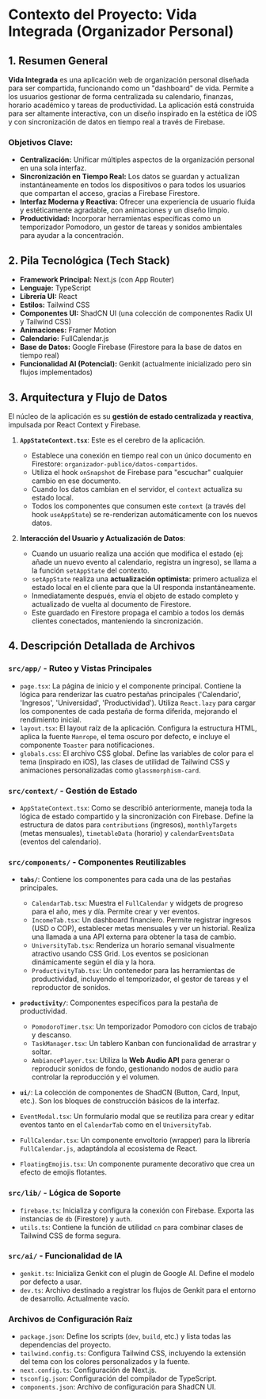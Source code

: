 
# Contexto del Proyecto: Vida Integrada (Organizador Personal)

## 1. Resumen General

**Vida Integrada** es una aplicación web de organización personal diseñada para ser compartida, funcionando como un "dashboard" de vida. Permite a los usuarios gestionar de forma centralizada su calendario, finanzas, horario académico y tareas de productividad. La aplicación está construida para ser altamente interactiva, con un diseño inspirado en la estética de iOS y con sincronización de datos en tiempo real a través de Firebase.

### Objetivos Clave:
- **Centralización:** Unificar múltiples aspectos de la organización personal en una sola interfaz.
- **Sincronización en Tiempo Real:** Los datos se guardan y actualizan instantáneamente en todos los dispositivos o para todos los usuarios que compartan el acceso, gracias a Firebase Firestore.
- **Interfaz Moderna y Reactiva:** Ofrecer una experiencia de usuario fluida y estéticamente agradable, con animaciones y un diseño limpio.
- **Productividad:** Incorporar herramientas específicas como un temporizador Pomodoro, un gestor de tareas y sonidos ambientales para ayudar a la concentración.

## 2. Pila Tecnológica (Tech Stack)

- **Framework Principal:** Next.js (con App Router)
- **Lenguaje:** TypeScript
- **Librería UI:** React
- **Estilos:** Tailwind CSS
- **Componentes UI:** ShadCN UI (una colección de componentes Radix UI y Tailwind CSS)
- **Animaciones:** Framer Motion
- **Calendario:** FullCalendar.js
- **Base de Datos:** Google Firebase (Firestore para la base de datos en tiempo real)
- **Funcionalidad AI (Potencial):** Genkit (actualmente inicializado pero sin flujos implementados)

## 3. Arquitectura y Flujo de Datos

El núcleo de la aplicación es su **gestión de estado centralizada y reactiva**, impulsada por React Context y Firebase.

1.  **`AppStateContext.tsx`**: Este es el cerebro de la aplicación.
    -   Establece una conexión en tiempo real con un único documento en Firestore: `organizador-publico/datos-compartidos`.
    -   Utiliza el hook `onSnapshot` de Firebase para "escuchar" cualquier cambio en ese documento.
    -   Cuando los datos cambian en el servidor, el `context` actualiza su estado local.
    -   Todos los componentes que consumen este `context` (a través del hook `useAppState`) se re-renderizan automáticamente con los nuevos datos.

2.  **Interacción del Usuario y Actualización de Datos**:
    -   Cuando un usuario realiza una acción que modifica el estado (ej: añade un nuevo evento al calendario, registra un ingreso), se llama a la función `setAppState` del contexto.
    -   `setAppState` realiza una **actualización optimista**: primero actualiza el estado local en el cliente para que la UI responda instantáneamente.
    -   Inmediatamente después, envía el objeto de estado completo y actualizado de vuelta al documento de Firestore.
    -   Este guardado en Firestore propaga el cambio a todos los demás clientes conectados, manteniendo la sincronización.

## 4. Descripción Detallada de Archivos

### `src/app/` - Ruteo y Vistas Principales

-   `page.tsx`: La página de inicio y el componente principal. Contiene la lógica para renderizar las cuatro pestañas principales ('Calendario', 'Ingresos', 'Universidad', 'Productividad'). Utiliza `React.lazy` para cargar los componentes de cada pestaña de forma diferida, mejorando el rendimiento inicial.
-   `layout.tsx`: El layout raíz de la aplicación. Configura la estructura HTML, aplica la fuente `Manrope`, el tema oscuro por defecto, e incluye el componente `Toaster` para notificaciones.
-   `globals.css`: El archivo CSS global. Define las variables de color para el tema (inspirado en iOS), las clases de utilidad de Tailwind CSS y animaciones personalizadas como `glassmorphism-card`.

### `src/context/` - Gestión de Estado

-   `AppStateContext.tsx`: Como se describió anteriormente, maneja toda la lógica de estado compartido y la sincronización con Firebase. Define la estructura de datos para `contributions` (ingresos), `monthlyTargets` (metas mensuales), `timetableData` (horario) y `calendarEventsData` (eventos del calendario).

### `src/components/` - Componentes Reutilizables

-   **`tabs/`**: Contiene los componentes para cada una de las pestañas principales.
    -   `CalendarTab.tsx`: Muestra el `FullCalendar` y widgets de progreso para el año, mes y día. Permite crear y ver eventos.
    -   `IncomeTab.tsx`: Un dashboard financiero. Permite registrar ingresos (USD o COP), establecer metas mensuales y ver un historial. Realiza una llamada a una API externa para obtener la tasa de cambio.
    -   `UniversityTab.tsx`: Renderiza un horario semanal visualmente atractivo usando CSS Grid. Los eventos se posicionan dinámicamente según el día y la hora.
    -   `ProductivityTab.tsx`: Un contenedor para las herramientas de productividad, incluyendo el temporizador, el gestor de tareas y el reproductor de sonidos.

-   **`productivity/`**: Componentes específicos para la pestaña de productividad.
    -   `PomodoroTimer.tsx`: Un temporizador Pomodoro con ciclos de trabajo y descanso.
    -   `TaskManager.tsx`: Un tablero Kanban con funcionalidad de arrastrar y soltar.
    -   `AmbiancePlayer.tsx`: Utiliza la **Web Audio API** para generar o reproducir sonidos de fondo, gestionando nodos de audio para controlar la reproducción y el volumen.

-   **`ui/`**: La colección de componentes de ShadCN (Button, Card, Input, etc.). Son los bloques de construcción básicos de la interfaz.

-   `EventModal.tsx`: Un formulario modal que se reutiliza para crear y editar eventos tanto en el `CalendarTab` como en el `UniversityTab`.
-   `FullCalendar.tsx`: Un componente envoltorio (wrapper) para la librería `FullCalendar.js`, adaptándola al ecosistema de React.
-   `FloatingEmojis.tsx`: Un componente puramente decorativo que crea un efecto de emojis flotantes.

### `src/lib/` - Lógica de Soporte

-   `firebase.ts`: Inicializa y configura la conexión con Firebase. Exporta las instancias de `db` (Firestore) y `auth`.
-   `utils.ts`: Contiene la función de utilidad `cn` para combinar clases de Tailwind CSS de forma segura.

### `src/ai/` - Funcionalidad de IA

-   `genkit.ts`: Inicializa Genkit con el plugin de Google AI. Define el modelo por defecto a usar.
-   `dev.ts`: Archivo destinado a registrar los flujos de Genkit para el entorno de desarrollo. Actualmente vacío.

### Archivos de Configuración Raíz

-   `package.json`: Define los scripts (`dev`, `build`, etc.) y lista todas las dependencias del proyecto.
-   `tailwind.config.ts`: Configura Tailwind CSS, incluyendo la extensión del tema con los colores personalizados y la fuente.
-   `next.config.ts`: Configuración de Next.js.
-   `tsconfig.json`: Configuración del compilador de TypeScript.
-   `components.json`: Archivo de configuración para ShadCN UI.
